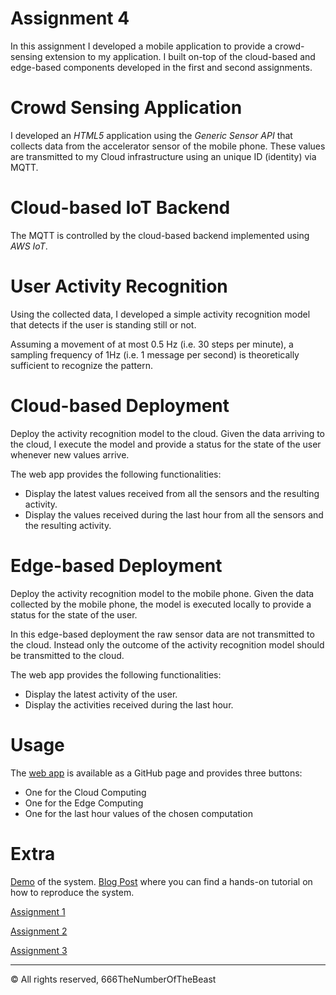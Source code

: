 # Assignment 4
In this assignment I developed a mobile application to provide a crowd-sensing extension to my application. I built on-top of the cloud-based and edge-based components developed in the first and second assignments.

# Crowd Sensing Application
I developed an *HTML5* application using the *Generic Sensor API* that collects data from the accelerator sensor of the mobile phone.
These values are transmitted to my Cloud infrastructure using an unique ID (identity) via MQTT.

# Cloud-based IoT Backend
The MQTT is controlled by the cloud-based backend implemented using *AWS IoT*.

# User Activity Recognition
Using the collected data, I developed a simple activity recognition model that detects if the user is standing still or not.

Assuming a movement of at most 0.5 Hz (i.e. 30 steps per minute), a sampling frequency of 1Hz (i.e. 1 message per second) is theoretically sufficient to recognize the pattern.

# Cloud-based Deployment
Deploy the activity recognition model to the cloud. Given the data arriving to the cloud, I execute the model and provide a status for the state of the user whenever new values arrive.

The web app provides the following functionalities:
- Display the latest values received from all the sensors and the resulting activity.
- Display the values received during the last hour from all the sensors and the resulting activity.

# Edge-based Deployment
Deploy the activity recognition model to the mobile phone. Given the data collected by the mobile phone, the model is executed locally to provide a status for the state of the user.

In this edge-based deployment the raw sensor data are not transmitted to the cloud. Instead only the outcome of the activity recognition model should be transmitted to the cloud.

The web app provides the following functionalities:
- Display the latest activity of the user.
- Display the activities received during the last hour.

# Usage
The [web app](https://666thenumberofthebeast.github.io/InternetOfThings19-20/App/index.html) is available as a GitHub page and provides three buttons:
- One for the Cloud Computing
- One for the Edge Computing
- One for the last hour values of the chosen computation

# Extra
[Demo](https://youtu.be/Bl5EqkK0KrA) of the system.
[Blog Post](https://www.hackster.io/xmetal1997/iot-virtual-environment-stations-emulator-4fc78b) where you can find a hands-on tutorial on how to reproduce the system.

[Assignment 1](https://github.com/666TheNumberOfTheBeast/InternetOfThings19-20/tree/master/Assignment1)

[Assignment 2](https://github.com/666TheNumberOfTheBeast/InternetOfThings19-20/tree/master/Assignment2)

[Assignment 3](https://github.com/666TheNumberOfTheBeast/InternetOfThings19-20/tree/master/Assignment3)

***
© All rights reserved, 666TheNumberOfTheBeast
